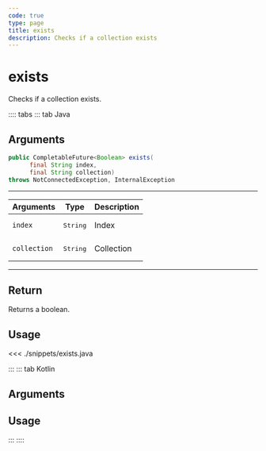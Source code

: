 ```yaml
---
code: true
type: page
title: exists
description: Checks if a collection exists
---
```


# exists

Checks if a collection exists.

:::: tabs
::: tab Java

## Arguments

```java
public CompletableFuture<Boolean> exists(
      final String index,
      final String collection)
throws NotConnectedException, InternalException

```

---

| Arguments          | Type                                         | Description                       |
| ------------------ | -------------------------------------------- | --------------------------------- |
| `index`            | <pre>String</pre>                            | Index                             |
| `collection`       | <pre>String</pre>                            | Collection                        |

---

## Return

Returns a boolean.

## Usage

<<< ./snippets/exists.java

:::
::: tab Kotlin

## Arguments

## Usage

:::
::::